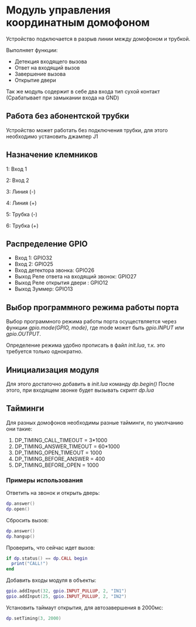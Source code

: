 # Модуль управления координатным домофоном

Устройство подключается в разрыв линии между домофоном и трубкой.

Выполняет функции:

* Детекция входящего вызова
* Ответ на входящий вызов
* Завершение вызова
* Открытие двери

Так же модуль содержит в себе два входа тип сухой контакт (Срабатывает при замыкании входа на GND)

## Работа без абонентской трубки

Устройство может работать без подключения трубки, для этого необходимо установить джампер J1

## Назначение клемников

1: Вход 1

2: Вход 2

3: Линия (-)

4: Линия (+)

5: Трубка (-)

6: Трубка (+)

## Распределение GPIO

* Вход 1: GPIO32
* Вход 2: GPIO25
* Вход детектора звонка: GPIO26
* Выход Реле ответа на входящий звонок: GPIO27
* Выход Реле открытия двери : GPIO12
* Выход Зуммер: GPIO13

## Выбор программного режима работы порта

Выбор программного режима работы порта осуществляется через функции *gpio.mode(GPIO, mode)*, где mode может быть *gpio.INPUT* или *gpio.OUTPUT*.

Определение режима удобно прописать в файл *init.lua*, т.к. это требуется только однократно.

## Инициализация модуля

Для этого достаточно добавить в *init.lua* команду *dp.begin()*
После этого, при входящем звонке будет вызывать скрипт *dp.lua*

## Тайминги

Для разных домофонов необходимы разные тайминги, по умолчанию они такие:

1. DP_TIMING_CALL_TIMEOUT   = 3*1000
2. DP_TIMING_ANSWER_TIMEOUT = 60*1000
3. DP_TIMING_OPEN_TIMEOUT   = 1000
4. DP_TIMING_BEFORE_ANSWER  = 400
5. DP_TIMING_BEFORE_OPEN    = 1000

### Примеры использования

Ответить на звонок и открыть дверь:

```lua
dp.answer()
dp.open()
```

Сбросить вызов:

```lua
dp.answer()
dp.hangup()
```

Проверить, что сейчас идет вызов:

```lua
if dp.status() == dp.CALL begin
  print("CALL!")
end
```

Добавить входы модуля в объекты:

```lua
gpio.addInput(32, gpio.INPUT_PULLUP, 2, "IN1")
gpio.addInput(25, gpio.INPUT_PULLUP, 2, "IN2")
```

Установить таймаут открытия, для автозавершения в 2000мс:

```lua
dp.setTiming(3, 2000)
```

